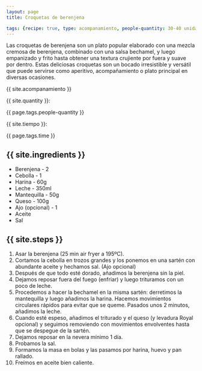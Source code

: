 ```yaml
---
layout: page
title: Croquetas de berenjena

tags: {recipe: true, type: acompanamiento, people-quantity: 30-40 unidades, time: 1h + 1 día de reposo}
---
```


<p class="recipe-description">Las croquetas de berenjena son un plato popular elaborado con una mezcla cremosa de berenjena, combinado con una salsa bechamel, y luego empanizado y frito hasta obtener una textura crujiente por fuera y suave por dentro. Estas deliciosas croquetas son un bocado irresistible y versátil que puede servirse como aperitivo, acompañamiento o plato principal en diversas ocasiones.</p>

<div class="recipe-information">
  <div><p class="{{ page.tags.type }}">{{ site.acompanamiento }}</p></div>
  <div><p>{{ site.quantity }}:</p> {{ page.tags.people-quantity }}</div>
  <div><p>{{ site.tiempo }}:</p> {{ page.tags.time }}</div>
</div>

## {{ site.ingredients }}

  *   Berenjena - 2 
  *   Cebolla - 1
  *   Harina - 60g
  *   Leche - 350ml
  *   Mantequilla - 50g
  *   Queso - 100g
  *   Ajo (opcional) - 1
  *   Aceite
  *   Sal

## {{ site.steps }}

1. Asar la berenjena (25 min air fryer a 195ºC).
2. Cortamos la cebolla en trozos grandes y los ponemos en una sartén con abundante aceite y hechamos sal. (Ajo opcional)
3. Después de que todo esté dorado, añadimos la berenjena sin la piel.
4. Dejamos reposar fuera del fuego (enfriar) y luego trituramos con un poco de leche.
5. Procedemos a hacer la bechamel en la misma sartén: derretimos la mantequilla y luego añadimos la harina. Hacemos movimientos circulares rápidos para evitar que se queme. Pasados unos 2 minutos, añadimos la leche.
6. Cuando esté espeso, añadimos el triturado y el queso (y levadura Royal opcional) y seguimos removiendo con movimientos envolventes hasta que se despegue de la sartén.
7. Dejamos reposar en la nevera mínimo 1 día.
8. Probamos la sal.
9. Formamos la masa en bolas y las pasamos por harina, huevo y pan rallado.
10. Freímos en aceite bien caliente.
